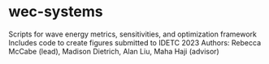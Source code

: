 # wec-systems
Scripts for wave energy metrics, sensitivities, and optimization framework
Includes code to create figures submitted to IDETC 2023
Authors: Rebecca McCabe (lead), Madison Dietrich, Alan Liu, Maha Haji (advisor)
